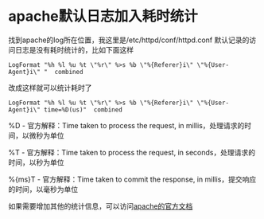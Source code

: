 # apache默认日志加入耗时统计
找到apache的log所在位置，我这里是/etc/httpd/conf/httpd.conf
默认记录的访问日志是没有耗时统计的，比如下面这样
```
LogFormat "%h %l %u %t \"%r\" %>s %b \"%{Referer}i\" \"%{User-Agent}i\" "  combined
```

改成这样就可以统计耗时了
```
LogFormat "%h %l %u %t \"%r\" %>s %b \"%{Referer}i\" \"%{User-Agent}i\" time=%D(us)"  combined
```

%D - 官方解释：Time taken to process the request, in millis，处理请求的时间，以微秒为单位

%T - 官方解释：Time taken to process the request, in seconds，处理请求的时间，以秒为单位

%{ms}T - 官方解释：Time taken to commit the response, in millis，提交响应的时间，以毫秒为单位

如果需要增加其他的统计信息，可以访问[apache的官方文档](http://httpd.apache.org/docs/current/mod/mod_log_config.html)
